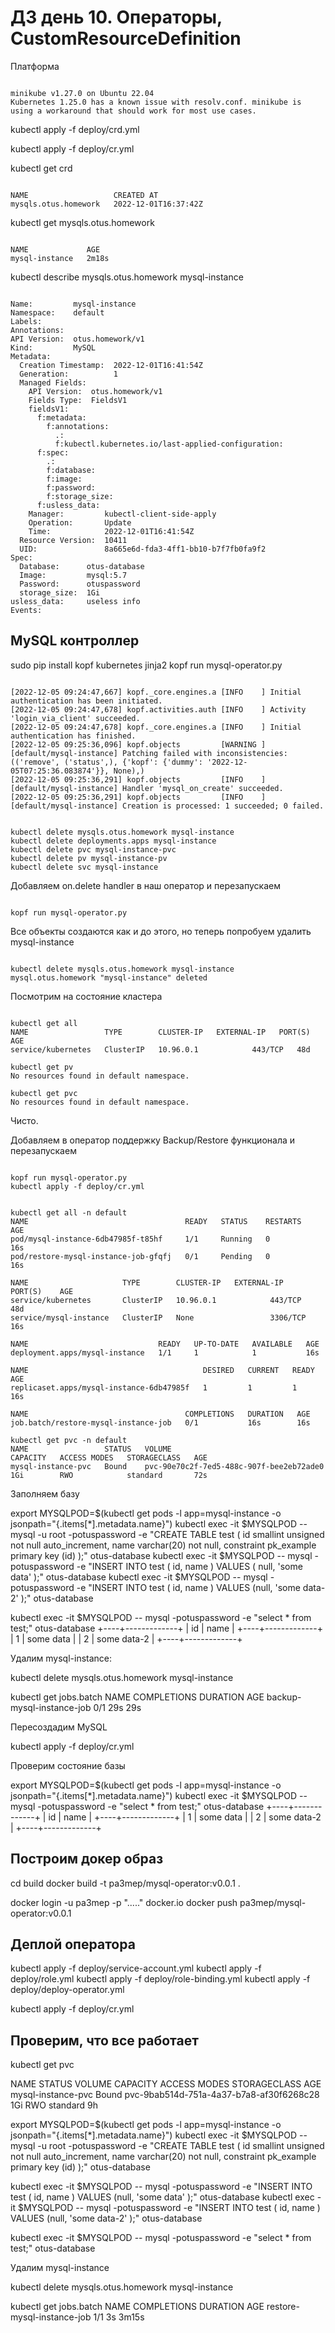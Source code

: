 <H1>ДЗ день 10. Операторы, CustomResourceDefinition</H1>
Платформа

<pre><code>
minikube v1.27.0 on Ubuntu 22.04
Kubernetes 1.25.0 has a known issue with resolv.conf. minikube is using a workaround that should work for most use cases.
</pre></code>

kubectl apply -f deploy/crd.yml

kubectl apply -f deploy/cr.yml

kubectl get crd
<pre><code>
NAME                   CREATED AT
mysqls.otus.homework   2022-12-01T16:37:42Z
</pre></code>

kubectl get mysqls.otus.homework
<pre><code>
NAME             AGE
mysql-instance   2m18s
</pre></code>

kubectl describe mysqls.otus.homework mysql-instance

<pre><code>
Name:         mysql-instance
Namespace:    default
Labels:       <none>
Annotations:  <none>
API Version:  otus.homework/v1
Kind:         MySQL
Metadata:
  Creation Timestamp:  2022-12-01T16:41:54Z
  Generation:          1
  Managed Fields:
    API Version:  otus.homework/v1
    Fields Type:  FieldsV1
    fieldsV1:
      f:metadata:
        f:annotations:
          .:
          f:kubectl.kubernetes.io/last-applied-configuration:
      f:spec:
        .:
        f:database:
        f:image:
        f:password:
        f:storage_size:
      f:usless_data:
    Manager:         kubectl-client-side-apply
    Operation:       Update
    Time:            2022-12-01T16:41:54Z
  Resource Version:  10411
  UID:               8a665e6d-fda3-4ff1-bb10-b7f7fb0fa9f2
Spec:
  Database:      otus-database
  Image:         mysql:5.7
  Password:      otuspassword
  storage_size:  1Gi
usless_data:     useless info
Events:          <none>
</pre></code>

<H2>MySQL контроллер</H2>

sudo pip install kopf kubernetes jinja2
kopf run mysql-operator.py

<pre><code>
[2022-12-05 09:24:47,667] kopf._core.engines.a [INFO    ] Initial authentication has been initiated.
[2022-12-05 09:24:47,678] kopf.activities.auth [INFO    ] Activity 'login_via_client' succeeded.
[2022-12-05 09:24:47,678] kopf._core.engines.a [INFO    ] Initial authentication has finished.
[2022-12-05 09:25:36,096] kopf.objects         [WARNING ] [default/mysql-instance] Patching failed with inconsistencies: (('remove', ('status',), {'kopf': {'dummy': '2022-12-05T07:25:36.083874'}}, None),)
[2022-12-05 09:25:36,291] kopf.objects         [INFO    ] [default/mysql-instance] Handler 'mysql_on_create' succeeded.
[2022-12-05 09:25:36,291] kopf.objects         [INFO    ] [default/mysql-instance] Creation is processed: 1 succeeded; 0 failed.
</pre></code>

<pre><code>
kubectl delete mysqls.otus.homework mysql-instance
kubectl delete deployments.apps mysql-instance
kubectl delete pvc mysql-instance-pvc
kubectl delete pv mysql-instance-pv
kubectl delete svc mysql-instance
</pre></code>

Добавляем on.delete handler в наш оператор и перезапускаем

<pre><code>
kopf run mysql-operator.py
</pre></code>

Все объекты создаются как и до этого, но теперь попробуем удалить mysql-instance

<pre><code>
kubectl delete mysqls.otus.homework mysql-instance
mysql.otus.homework "mysql-instance" deleted
</pre></code>

Посмотрим на состояние кластера

<pre><code>
kubectl get all
NAME                 TYPE        CLUSTER-IP   EXTERNAL-IP   PORT(S)   AGE
service/kubernetes   ClusterIP   10.96.0.1    <none>        443/TCP   48d

kubectl get pv
No resources found in default namespace.

kubectl get pvc
No resources found in default namespace.
</pre></code>

Чисто.

Добавляем в оператор поддержку Backup/Restore функционала и перезапускаем

<pre><code>
kopf run mysql-operator.py
kubectl apply -f deploy/cr.yml
</pre></code>

<pre><code>
kubectl get all -n default
NAME                                   READY   STATUS    RESTARTS   AGE
pod/mysql-instance-6db47985f-t85hf     1/1     Running   0          16s
pod/restore-mysql-instance-job-gfqfj   0/1     Pending   0          16s

NAME                     TYPE        CLUSTER-IP   EXTERNAL-IP   PORT(S)    AGE
service/kubernetes       ClusterIP   10.96.0.1    <none>        443/TCP    48d
service/mysql-instance   ClusterIP   None         <none>        3306/TCP   16s

NAME                             READY   UP-TO-DATE   AVAILABLE   AGE
deployment.apps/mysql-instance   1/1     1            1           16s

NAME                                       DESIRED   CURRENT   READY   AGE
replicaset.apps/mysql-instance-6db47985f   1         1         1       16s

NAME                                   COMPLETIONS   DURATION   AGE
job.batch/restore-mysql-instance-job   0/1           16s        16s

kubectl get pvc -n default
NAME                 STATUS   VOLUME                                     CAPACITY   ACCESS MODES   STORAGECLASS   AGE
mysql-instance-pvc   Bound    pvc-90e70c2f-7ed5-488c-907f-bee2eb72ade0   1Gi        RWO            standard       72s
</pre></code>

Заполняем базу

export MYSQLPOD=$(kubectl get pods -l app=mysql-instance -o jsonpath="{.items[*].metadata.name}")
kubectl exec -it $MYSQLPOD -- mysql -u root -potuspassword -e "CREATE TABLE test ( id smallint unsigned not null auto_increment, name varchar(20) not null, constraint pk_example primary key (id) );" otus-database
kubectl exec -it $MYSQLPOD -- mysql -potuspassword -e "INSERT INTO test ( id, name ) VALUES ( null, 'some data' );" otus-database 
kubectl exec -it $MYSQLPOD -- mysql -potuspassword -e "INSERT INTO test ( id, name ) VALUES (null, 'some data-2' );" otus-database

kubectl exec -it $MYSQLPOD -- mysql -potuspassword -e "select * from test;" otus-database
+----+-------------+
| id | name        |
+----+-------------+
|  1 | some data   |
|  2 | some data-2 |
+----+-------------+

Удалим mysql-instance:

kubectl delete mysqls.otus.homework mysql-instance

kubectl get jobs.batch
NAME                         COMPLETIONS   DURATION   AGE
backup-mysql-instance-job    0/1           29s        29s

Пересоздадим MySQL

kubectl apply -f deploy/cr.yml

Проверим состояние базы

export MYSQLPOD=$(kubectl get pods -l app=mysql-instance -o jsonpath="{.items[*].metadata.name}")
kubectl exec -it $MYSQLPOD -- mysql -potuspassword -e "select * from test;" otus-database
+----+-------------+
| id | name        |
+----+-------------+
|  1 | some data   |
|  2 | some data-2 |
+----+-------------+

<H2>Построим докер образ</H2>

cd build
docker build -t pa3mep/mysql-operator:v0.0.1 .

docker login -u pa3mep -p "....." docker.io
docker push pa3mep/mysql-operator:v0.0.1

<H2>Деплой оператора</H2>

kubectl apply -f deploy/service-account.yml
kubectl apply -f deploy/role.yml
kubectl apply -f deploy/role-binding.yml
kubectl apply -f deploy/deploy-operator.yml

kubectl apply -f deploy/cr.yml

<H2>Проверим, что все работает</H2>
kubectl get pvc

NAME                 STATUS   VOLUME                                     CAPACITY   ACCESS MODES   STORAGECLASS   AGE
mysql-instance-pvc   Bound    pvc-9bab514d-751a-4a37-b7a8-af30f6268c28   1Gi        RWO            standard       9h

export MYSQLPOD=$(kubectl get pods -l app=mysql-instance -o jsonpath="{.items[*].metadata.name}")
kubectl exec -it $MYSQLPOD -- mysql -u root -potuspassword -e "CREATE TABLE test ( id smallint unsigned not null auto_increment, name varchar(20) not null, constraint pk_example primary key (id) );" otus-database

kubectl exec -it $MYSQLPOD -- mysql -potuspassword -e "INSERT INTO test ( id, name ) VALUES (null, 'some data' );" otus-database
kubectl exec -it $MYSQLPOD -- mysql -potuspassword -e "INSERT INTO test ( id, name ) VALUES (null, 'some data-2' );" otus-database

kubectl exec -it $MYSQLPOD -- mysql -potuspassword -e "select * from test;" otus-database

Удалим mysql-instance

kubectl delete mysqls.otus.homework mysql-instance

kubectl get jobs.batch
NAME                         COMPLETIONS   DURATION   AGE
restore-mysql-instance-job   1/1           3s         3m15s